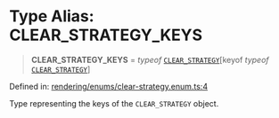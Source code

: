 # Type Alias: CLEAR\_STRATEGY\_KEYS

> **CLEAR\_STRATEGY\_KEYS** = *typeof* [`CLEAR_STRATEGY`](../variables/CLEAR_STRATEGY.md)\[keyof *typeof* [`CLEAR_STRATEGY`](../variables/CLEAR_STRATEGY.md)\]

Defined in: [rendering/enums/clear-strategy.enum.ts:4](https://github.com/Forge-Game-Engine/Forge/blob/80c88dbc1226e2ea185d187b85121eb9c3da7ead/src/rendering/enums/clear-strategy.enum.ts#L4)

Type representing the keys of the `CLEAR_STRATEGY` object.
